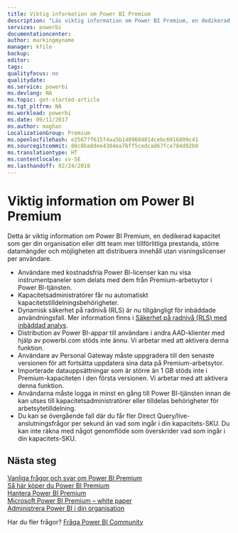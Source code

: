 ```yaml
---
title: Viktig information om Power BI Premium
description: "Läs viktig information om Power BI Premium, en dedikerad kapacitet för din organisation eller ditt team."
services: powerbi
documentationcenter: 
author: markingmyname
manager: kfile
backup: 
editor: 
tags: 
qualityfocus: no
qualitydate: 
ms.service: powerbi
ms.devlang: NA
ms.topic: get-started-article
ms.tgt_pltfrm: NA
ms.workload: powerbi
ms.date: 09/11/2017
ms.author: maghan
LocalizationGroup: Premium
ms.openlocfilehash: e25677f615f4aa5b1489604814cebc6916809c41
ms.sourcegitcommit: 88c8ba8dee4384ea7bff5cedcad67fce784d92b0
ms.translationtype: HT
ms.contentlocale: sv-SE
ms.lasthandoff: 02/24/2018
---
```

# <a name="power-bi-premium-release-notes"></a>Viktig information om Power BI Premium
Detta är viktig information om Power BI Premium, en dedikerad kapacitet som ger din organisation eller ditt team mer tillförlitliga prestanda, större datamängder och möjligheten att distribuera innehåll utan visningslicenser per användare.

* Användare med kostnadsfria Power BI-licenser kan nu visa instrumentpaneler som delats med dem från Premium-arbetsytor i Power BI-tjänsten.
* Kapacitetsadministratörer får nu automatiskt kapacitetstilldelningsbehörigheter.
* Dynamisk säkerhet på radnivå (RLS) är nu tillgängligt för inbäddade användningsfall. Mer information finns i [Säkerhet på radnivå (RLS) med inbäddad analys](developer/embedded-row-level-security.md).
* Distribution av Power BI-appar till användare i andra AAD-klienter med hjälp av powerbi.com stöds inte ännu. Vi arbetar med att aktivera denna funktion.
* Användare av Personal Gateway måste uppgradera till den senaste versionen för att fortsätta uppdatera sina data på Premium-arbetsytor.
* Importerade datauppsättningar som är större än 1 GB stöds inte i Premium-kapaciteten i den första versionen. Vi arbetar med att aktivera denna funktion.
* Användarna måste logga in minst en gång till Power BI-tjänsten innan de kan utses till kapacitetsadministratörer eller tilldelas behörigheter för arbetsytetilldelning.
* Du kan se övergående fall där du får fler Direct Query/live-anslutningsfrågor per sekund än vad som ingår i din kapacitets-SKU. Du kan inte räkna med något genomflöde som överskrider vad som ingår i din kapacitets-SKU.

## <a name="next-steps"></a>Nästa steg
[Vanliga frågor och svar om Power BI Premium](service-premium-faq.md)  
[Så här köper du Power BI Premium](service-admin-premium-purchase.md)  
[Hantera Power BI Premium](service-admin-premium-manage.md)  
[Microsoft Power BI Premium – white paper](https://aka.ms/pbipremiumwhitepaper)  
[Administrera Power BI i din organisation](service-admin-administering-power-bi-in-your-organization.md)  

Har du fler frågor? [Fråga Power BI Community](https://community.powerbi.com/)

